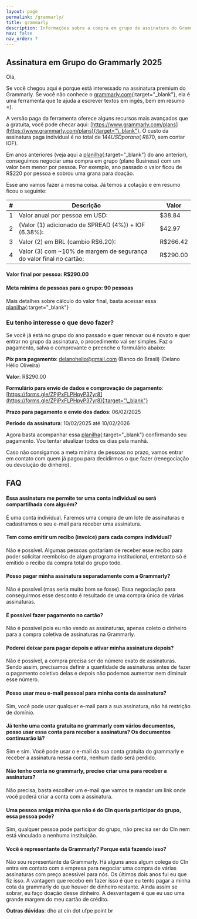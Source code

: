 ```yaml
---
layout: page
permalink: /grammarly/
title: grammarly
description: Informações sobre a compra em grupo de assinatura do Grammarly 
nav: false
nav_order: 7
---
```


## Assinatura em Grupo do Grammarly 2025

Olá,

Se você chegou aqui é porque está interessado na assinatura premium do Grammarly.
Se você não conhece o [grammarly.com](https://www.grammarly.com/){:target="\_blank"}, ela é uma ferramenta que te ajuda a escrever textos em ingês, bem em resumo =).

A versão paga da ferramenta oferece alguns recursos mais avançados que a gratuita, você pode checar aqui: [https://www.grammarly.com/plans](https://www.grammarly.com/plans){:target="\_blank"}.
O custo da assinatura paga individual é no total de $144 USD por ano (~ R$870, sem contar IOF).

Em anos anteriores (veja aqui a [planilha](https://docs.google.com/spreadsheets/d/1r-CY_j9e8uHkJXepYTwTcMRxKJSRUY70Z-dvOf1C7Yc/edit?usp=sharing){:target="\_blank"} do ano anterior), conseguimos negociar uma compra em grupo (plano Business) com um valor bem menor por pessoa. 
Por exemplo, ano passado o valor ficou de R$220 por pessoa e sobrou uma grana para doação.

Esse ano vamos fazer a mesma coisa. Já temos a cotação e em resumo ficou o seguinte:

| # | Descrição                                                           | Valor    |
|---|---------------------------------------------------------------------|----------|
| 1 | Valor anual por pessoa em USD:                                      | $38.84   |
| 2 | (Valor (1) adicionado de SPREAD (4%)) + IOF (6.38%):                | $42.97   |
| 3 | Valor (2) em BRL (cambio R$6.20):                                   | R$266.42 |
| 4 | Valor (3) com ~10% de margem de segurança do valor final no cartão: | R$290.00 |

#### Valor final por pessoa: R$290.00

#### Meta mínima de pessoas para o grupo: 90 pessoas

Mais detalhes sobre cálculo do valor final, basta acessar essa [planilha](https://docs.google.com/spreadsheets/d/1jtP1QjYiuKUYc2k0968i3RzKxkoe1LQNgt9mF8nfLdM/edit?usp=sharing){:target="\_blank"}

### Eu tenho interesse o que devo fazer?

Se você já está no grupo do ano passado e quer renovar ou é novato e quer entrar no grupo da assinatura, o procedimento vai ser simples. Faz o pagamento, salva o comprovante e preenche o formulário abaixo:

**Pix para pagamento**: delanohelio@gmail.com (Banco do Brasil) (Delano Hélio Oliveira)

**Valor**: R$290.00

**Formulário para envio de dados e comprovação de pagamento**: [https://forms.gle/ZPjPxFLPHpyP37yr8](https://forms.gle/ZPjPxFLPHpyP37yr8){:target="\_blank"}

**Prazo para pagamento e envio dos dados**: 06/02/2025

**Período da assinatura**: 10/02/2025 até 10/02/2026

Agora basta acompanhar essa [planilha](https://docs.google.com/spreadsheets/d/1jtP1QjYiuKUYc2k0968i3RzKxkoe1LQNgt9mF8nfLdM/edit?usp=sharing){:target="\_blank"} confirmando seu pagamento. Vou tentar atualizar todos os dias pela manhã.

Caso não consigamos a meta mínima de pessoas no prazo, vamos entrar em contato com quem já pagou para decidirmos o que fazer (renegociação ou devolução do dinheiro).


## FAQ

#### Essa assinatura me permite ter uma conta individual ou será compartilhada com alguém?
É uma conta individual. Faremos uma compra de um lote de assinaturas e cadastramos o seu e-mail para receber uma assinatura.

#### Tem como emitir um recibo (invoice) para cada compra individual?
Não é possível. Algumas pessoas gostariam de receber esse recibo para poder solicitar reembolso de algum programa institucional, entretanto só é emitido o recibo da compra total do grupo todo.

#### Posso pagar minha assinatura separadamente com a Grammarly?
Não é possível (mas seria muito bom se fosse). Essa negociação para conseguirmos esse desconto é resultado de uma compra única de várias assinaturas.

#### É possível fazer pagamento no cartão?
Não é possível pois eu não vendo as assinaturas, apenas coleto o dinheiro para a compra coletiva de assinaturas na Grammarly.

#### Poderei deixar para pagar depois e ativar minha assinatura depois?
Não é possível, a compra precisa ser do número exato de assinaturas. Sendo assim, precisamos definir a quantidade de assinaturas antes de fazer o pagamento coletivo delas e depois não podemos aumentar nem diminuir esse número.

#### Posso usar meu e-mail pessoal para minha conta da assinatura?
Sim, você pode usar qualquer e-mail para a sua assinatura, não há restrição de domínio.

#### Já tenho uma conta gratuita no grammarly com vários documentos, posso usar essa conta para receber a assinatura? Os documentos continuarão lá?
Sim e sim. Você pode usar o e-mail da sua conta gratuita do grammarly e receber a assinatura nessa conta, nenhum dado será perdido.

#### Não tenho conta no grammarly, preciso criar uma para receber a assinatura?
Não precisa, basta escolher um e-mail que vamos te mandar um link onde você poderá criar a conta com a assinatura.

#### Uma pessoa amiga minha que não é do CIn queria participar do grupo, essa pessoa pode?
Sim, qualquer pessoa pode participar do grupo, não precisa ser do CIn nem está vinculado a nenhuma instituição.

#### Você é representante da Grammarly? Porque está fazendo isso?
Não sou representante da Grammarly. Há alguns anos algum colega do CIn entra em contato com a empresa para negociar uma compra de várias assinaturas com preço acessível para nós. Os últimos dois anos fui eu que fiz isso. A vantagem que recebo em fazer isso é que eu tento pagar a minha cota da grammarly do que houver de dinheiro restante. Ainda assim se sobrar, eu faço doação desse dinheiro. A desvantagem é que eu uso uma grande margem do meu cartão de crédito.

**Outras dúvidas**: dho at cin dot ufpe point br
